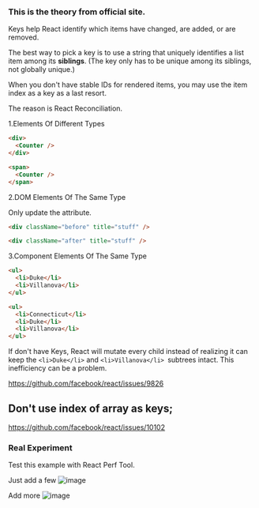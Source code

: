 ### This is the theory from official site.


Keys help React identify which items have changed, are added, or are removed.

The best way to pick a key is to use a string that uniquely identifies a list item among its **siblings**. (The key only has to be unique among its siblings, not globally unique.)

When you don't have stable IDs for rendered items, you may use the item index as a key as a last resort.

The reason is React Reconciliation.

1.Elements Of Different Types
```HTML
<div>
  <Counter />
</div>

<span>
  <Counter />
</span>
```

2.DOM Elements Of The Same Type

Only update the attribute.

```HTML
<div className="before" title="stuff" />

<div className="after" title="stuff" />
```

3.Component Elements Of The Same Type

```HTML
<ul>
  <li>Duke</li>
  <li>Villanova</li>
</ul>

<ul>
  <li>Connecticut</li>
  <li>Duke</li>
  <li>Villanova</li>
</ul>
```

If don't have Keys, React will mutate every child instead of realizing it can keep the `<li>Duke</li>` and `<li>Villanova</li> `subtrees intact. This inefficiency can be a problem.

https://github.com/facebook/react/issues/9826

## Don't use index of array as keys;

https://github.com/facebook/react/issues/10102

### Real Experiment

Test this example with React Perf Tool.

Just add a few
![image](https://cloud.githubusercontent.com/assets/5471228/26673026/ffb94f7a-46ed-11e7-9003-78eb6824a218.png)

Add more
![image](https://cloud.githubusercontent.com/assets/5471228/26673917/24c2b27c-46f1-11e7-936e-440d5da66dfb.png)
